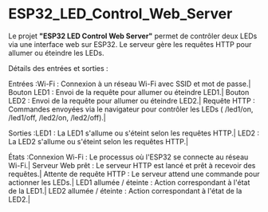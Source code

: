 # ESP32_LED_Control_Web_Server
Le projet **"ESP32 LED Control Web Server"** permet de contrôler deux LEDs via une interface web sur ESP32. Le serveur gère les requêtes HTTP pour allumer ou éteindre les LEDs.

Détails des entrées et sorties :

Entrées :Wi-Fi : Connexion à un réseau Wi-Fi avec SSID et mot de passe.|
Bouton LED1 : Envoi de la requête pour allumer ou éteindre LED1.|
Bouton LED2 : Envoi de la requête pour allumer ou éteindre LED2.|
Requête HTTP : Commandes envoyées via le navigateur pour contrôler les LEDs ( /led1/on, /led1/off, /led2/on, /led2/off).|


Sorties :LED1 : La LED1 s'allume ou s'éteint selon les requêtes HTTP.|
LED2 : La LED2 s'allume ou s'éteint selon les requêtes HTTP.|


États :Connexion Wi-Fi : Le processus où l'ESP32 se connecte au réseau Wi-Fi.|
Serveur Web prêt : Le serveur HTTP est lancé et prêt à recevoir des requêtes.|
Attente de requête HTTP : Le serveur attend une commande pour actionner les LEDs.|
LED1 allumée / éteinte : Action correspondant à l'état de la LED1.|
LED2 allumée / éteinte : Action correspondant à l'état de la LED2.|
